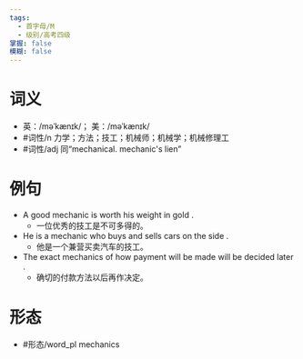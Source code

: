 ```yaml
---
tags:
  - 首字母/M
  - 级别/高考四级
掌握: false
模糊: false
---
```

# 词义
- 英：/məˈkænɪk/； 美：/məˈkænɪk/
- #词性/n  力学；方法；技工；机械师；机械学；机械修理工
- #词性/adj  同“mechanical. mechanic's lien”
# 例句
- A good mechanic is worth his weight in gold .
	- 一位优秀的技工是不可多得的。
- He is a mechanic who buys and sells cars on the side .
	- 他是一个兼营买卖汽车的技工。
- The exact mechanics of how payment will be made will be decided later .
	- 确切的付款方法以后再作决定。
# 形态
- #形态/word_pl mechanics
